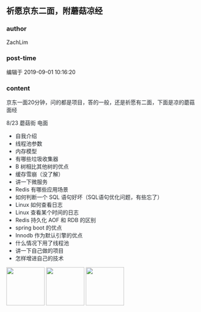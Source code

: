 ## 祈愿京东二面，附蘑菇凉经
### author 
ZachLim
### post-time 

编辑于  2019-09-01 10:16:20
### content 
<div class="post-topic-des nc-post-content">
 <p style="color: rgb(36,41,46);">
  京东一面20分钟，问的都是项目，答的一般，还是祈愿有二面，下面是凉的蘑菇面经
 </p>
 <p style="color: rgb(36,41,46);">
  8/23 蘑菇街 电面
 </p>
 <ul style="color: rgb(36,41,46);">
  <li>
   自我介绍
  </li>
  <li>
   线程池参数
  </li>
  <li>
   内存模型
  </li>
  <li>
   有哪些垃圾收集器
  </li>
  <li>
   B  树相比其他树的优点
  </li>
  <li>
   缓存雪崩（没了解）
  </li>
  <li>
   讲一下微服务
  </li>
  <li>
   Redis 有哪些应用场景
  </li>
  <li>
   如何判断一个 SQL 语句好坏（SQL语句优化问题，有些忘了）
  </li>
  <li>
   Linux 如何查看日志
  </li>
  <li>
   Linux 查看某个时间的日志
  </li>
  <li>
   Redis 持久化 AOF 和 RDB 的区别
  </li>
  <li>
   spring boot 的优点
  </li>
  <li>
   Innodb 作为默认引擎的优点
  </li>
  <li>
   什么情况下用了线程池
  </li>
  <li>
   讲一下自己做的项目
  </li>
  <li>
   怎样增进自己的技术
  </li>
 </ul>
 <img data-card-emoji="[万事顺利]" height="100px" src="https://uploadfiles.nowcoder.com/images/20191018/63_1571398763964_4A47A0DB6E60853DEDFCFDF08A5CA249" width="100px"/>
 <img data-card-emoji="[万事顺利]" height="100px" src="https://uploadfiles.nowcoder.com/images/20191018/63_1571398763964_4A47A0DB6E60853DEDFCFDF08A5CA249" width="100px"/>
 <img data-card-emoji="[万事顺利]" height="100px" src="https://uploadfiles.nowcoder.com/images/20191018/63_1571398763964_4A47A0DB6E60853DEDFCFDF08A5CA249" width="100px"/>
</div>
